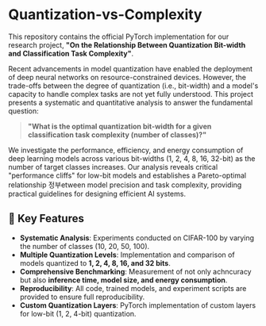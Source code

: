 # Quantization-vs-Complexity

This repository contains the official PyTorch implementation for our research project, **"On the Relationship Between Quantization Bit-width and Classification Task Complexity"**.

Recent advancements in model quantization have enabled the deployment of deep neural networks on resource-constrained devices. However, the trade-offs between the degree of quantization (i.e., bit-width) and a model's capacity to handle complex tasks are not yet fully understood. This project presents a systematic and quantitative analysis to answer the fundamental question:

> **"What is the optimal quantization bit-width for a given classification task complexity (number of classes)?"**

We investigate the performance, efficiency, and energy consumption of deep learning models across various bit-widths (1, 2, 4, 8, 16, 32-bit) as the number of target classes increases. Our analysis reveals critical "performance cliffs" for low-bit models and establishes a Pareto-optimal relationship 정부etween model precision and task complexity, providing practical guidelines for designing efficient AI systems.

## 🔑 Key Features

- **Systematic Analysis**: Experiments conducted on CIFAR-100 by varying the number of classes (10, 20, 50, 100).
- **Multiple Quantization Levels**: Implementation and comparison of models quantized to **1, 2, 4, 8, 16, and 32 bits**.
- **Comprehensive Benchmarking**: Measurement of not only achncuracy but also **inference time, model size, and energy consumption**.
- **Reproducibility**: All code, trained models, and experiment scripts are provided to ensure full reproducibility.
- **Custom Quantization Layers**: PyTorch implementation of custom layers for low-bit (1, 2, 4-bit) quantization.
